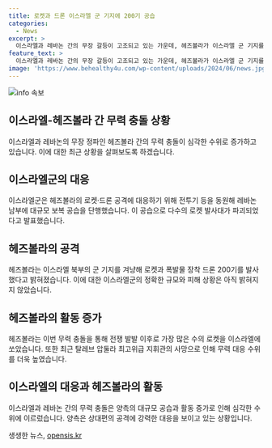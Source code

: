 ```yaml
---
title: 로켓과 드론 이스라엘 군 기지에 200기 공습
categories:
  - News
excerpt: >
  이스라엘과 레바논 간의 무장 갈등이 고조되고 있는 가운데, 헤즈볼라가 이스라엘 군 기지를 향해 로켓과 드론을 수 백기 발사했다. 이스라엘은 헤즈볼라의 공격에 대응해 레바논 남부에 대규모 보복 공습을 단행하고, 헤즈볼라는 이스라엘 북부에서 무력시위를 이어오며 전투기 등을 동원해 레바논 전역의 헤즈볼라 시설을 공습하고 있다. 최근에도 탈레브 압둘라의 사망으로 헤즈볼라가 이스라엘에 로켓을 발사하는 등 무력 대응 수위를 높이고 있음을 알 수 있다. 
feature_text: >
  이스라엘과 레바논 간의 무장 갈등이 고조되고 있는 가운데, 헤즈볼라가 이스라엘 군 기지를 향해 로켓과 드론을 수 백기 발사했다. 이스라엘은 헤즈볼라의 공격에 대응해 레바논 남부에 대규모 보복 공습을 단행하고, 헤즈볼라는 이스라엘 북부에서 무력시위를 이어오며 전투기 등을 동원해 레바논 전역의 헤즈볼라 시설을 공습하고 있다. 최근에도 탈레브 압둘라의 사망으로 헤즈볼라가 이스라엘에 로켓을 발사하는 등 무력 대응 수위를 높이고 있음을 알 수 있다. 
image: 'https://www.behealthy4u.com/wp-content/uploads/2024/06/news.jpg'
---
```


<p><img src="https://www.behealthy4u.com/wp-content/uploads/2024/06/news.jpg" alt="info 속보" /></p>

<h2 data-ke-size="size26">이스라엘-헤즈볼라 간 무력 충돌 상황</h2>

<p data-ke-size="size16">이스라엘과 레바논의 무장 정파인 헤즈볼라 간의 무력 충돌이 심각한 수위로 증가하고 있습니다. 이에 대한 최근 상황을 살펴보도록 하겠습니다.</p>

<h2>이스라엘군의 대응</h2>

<p data-ke-size="size16">이스라엘군은 헤즈볼라의 로켓·드론 공격에 대응하기 위해 전투기 등을 동원해 레바논 남부에 대규모 보복 공습을 단행했습니다. 이 공습으로 다수의 로켓 발사대가 파괴되었다고 발표했습니다.</p>

<h2>헤즈볼라의 공격</h2>

<p data-ke-size="size16">헤즈볼라는 이스라엘 북부의 군 기지를 겨냥해 로켓과 폭발물 장착 드론 200기를 발사했다고 밝혀졌습니다. 이에 대한 이스라엘군의 정확한 규모와 피해 상황은 아직 밝혀지지 않았습니다.</p>

<h2>헤즈볼라의 활동 증가</h2>

<p data-ke-size="size16">헤즈볼라는 이번 무력 충돌을 통해 전쟁 발발 이후로 가장 많은 수의 로켓을 이스라엘에 쏘았습니다. 또한 최근 탈레브 압둘라 최고위급 지휘관의 사망으로 인해 무력 대응 수위를 더욱 높였습니다.</p>

<h2>이스라엘의 대응과 헤즈볼라의 활동</h2>

<p data-ke-size="size16">이스라엘과 레바논 간의 무력 충돌은 양측의 대규모 공습과 활동 증가로 인해 심각한 수위에 이르렀습니다. 양측은 상대편의 공격에 강력한 대응을 보이고 있는 상황입니다.</p>
생생한 뉴스, <a href="https://opensis.kr" rel="dofollow">opensis.kr</a>


